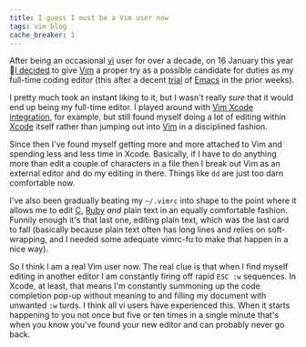```yaml
---
title: I guess I must be a Vim user now
tags: vim blog
cache_breaker: 1
---
```


After being an occasional [vi](/wiki/vi) user for over a decade, on 16 January this year [I decided](/blog/0-minutes-with-vim) to give [Vim](/wiki/Vim) a proper try as a possible candidate for duties as my full-time coding editor (this after a decent [trial](/blog/trying-emacs) of [Emacs](/wiki/Emacs) in the prior weeks).

I pretty much took an instant liking to it, but I wasn't really *sure* that it would end up being my full-time editor. I played around with [Vim Xcode integration](/wiki/Vim_Xcode_integration), for example, but still found myself doing a lot of editing within [Xcode](/wiki/Xcode) itself rather than jumping out into [Vim](/wiki/Vim) in a disciplined fashion.

Since then I've found myself getting more and more attached to Vim and spending less and less time in Xcode. Basically, if I have to do anything more than edit a couple of characters in a file then I break out Vim as an external editor and do my editing in there. Things like `dd` are just too darn comfortable now.

I've also been gradually beating my `~/.vimrc` into shape to the point where it allows me to edit [C](/wiki/C), [Ruby](/wiki/Ruby) *and* plain text in an equally comfortable fashion. Funnily enough it's that last one, editing plain text, which was the last card to fall (basically because plain text often has long lines and relies on soft-wrapping, and I needed some adequate vimrc-fu to make that happen in a nice way).

So I think I am a real Vim user now. The real clue is that when I find myself editing in another editor I am constantly firing off rapid `ESC :w` sequences. In Xcode, at least, that means I'm constantly summoning up the code completion pop-up without meaning to and filling my document with unwanted `:w` turds. I think all vi users have experienced this. When it starts happening to you not once but five or ten times in a single minute that's when you know you've found your new editor and can probably never go back.
